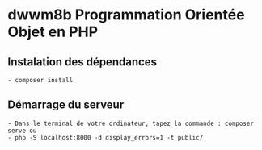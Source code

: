 # dwwm8b Programmation Orientée Objet en PHP

## Instalation des dépendances

    - composer install


## Démarrage du serveur 
    - Dans le terminal de votre ordinateur, tapez la commande : composer serve ou
    - php -S localhost:8000 -d display_errors=1 -t public/
  